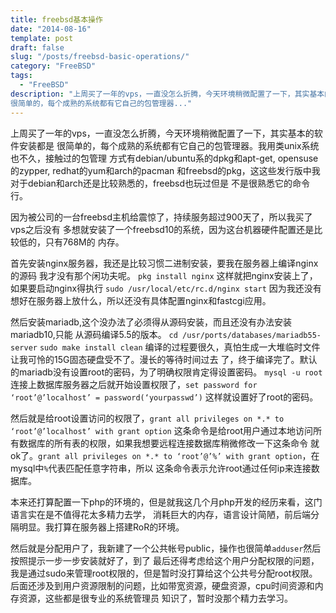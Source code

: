 ```yaml
---
title: freebsd基本操作
date: "2014-08-16"
template: post
draft: false
slug: "/posts/freebsd-basic-operations/"
category: "FreeBSD"
tags:
  - "FreeBSD"
description: "上周买了一年的vps，一直没怎么折腾，今天环境稍微配置了一下，其实基本的软件安装都是
很简单的，每个成熟的系统都有它自己的包管理器..."
---
```


上周买了一年的vps，一直没怎么折腾，今天环境稍微配置了一下，其实基本的软件安装都是
很简单的，每个成熟的系统都有它自己的包管理器。我用类unix系统也不久，接触过的包管理
方式有debian/ubuntu系的dpkg和apt-get, opensuse的zypper, redhat的yum和arch的pacman
和freebsd的pkg，这这些发行版中我对于debian和arch还是比较熟悉的，freebsd也玩过但是
不是很熟悉它的命令行。

因为被公司的一台freebsd主机给震惊了，持续服务超过900天了，所以我买了vps之后没有
多想就安装了一个freebsd10的系统，因为这台机器硬件配置还是比较低的，只有768M的
内存。

首先安装nginx服务器，我还是比较习惯二进制安装，要我在服务器上编译nginx的源码
我才没有那个闲功夫呢。
`pkg install nginx`
这样就把nginx安装上了，如果要启动nginx得执行
`sudo /usr/local/etc/rc.d/nginx start`
因为我还没有想好在服务器上放什么，所以还没有具体配置nginx和fastcgi应用。

然后安装mariadb,这个没办法了必须得从源码安装，而且还没有办法安装mariadb10,只能
从源码编译5.5的版本。
`cd /usr/ports/databases/mariadb55-server`
`sudo make install clean`
编译的过程要很久，真怕生成一大堆临时文件让我可怜的15G固态硬盘受不了。漫长的等待时间过去
了，终于编译完了。默认的mariadb没有设置root的密码，为了明确权限肯定得设置密码。
`mysql -u root` 连接上数据库服务器之后就开始设置权限了，`set password for ‘root’@’localhost’ = password(‘yourpasswd’)`
这样就设置好了root的密码。

然后就是给root设置访问的权限了，`grant all privileges on *.* to ‘root’@’localhost’ with grant option`
这条命令是给root用户通过本地访问所有数据库的所有表的权限，如果我想要远程连接数据库稍微修改一下这条命令
就ok了。`grant all privileges on *.* to ‘root’@’%’ with grant option`，在mysql中`%`代表匹配任意字符串，所以
这条命令表示允许root通过任何ip来连接数据库。

本来还打算配置一下php的环境的，但是就我这几个月php开发的经历来看，这门语言实在是不值得花太多精力去学，
消耗巨大的内存，语言设计简陋，前后端分隔明显。我打算在服务器上搭建RoR的环境。

然后就是分配用户了，我新建了一个公共帐号public，操作也很简单`adduser`然后按照提示一步一步安装就好了，到了
最后还得考虑给这个用户分配权限的问题，我是通过sudo来管理root权限的，但是暂时没打算给这个公共号分配root权限。
后面还涉及到用户资源限制的问题，比如带宽资源，硬盘资源，cpu时间资源和内存资源，这些都是很专业的系统管理员
知识了，暂时没那个精力去学习。
